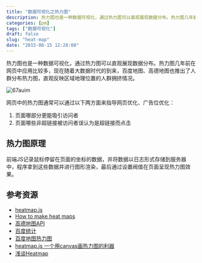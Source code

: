 ```yaml
---
title: "数据可视化之热力图"
description: 热力图也是一种数据可视化，通过热力图可以直观展现数据分布。热力图几年前在网页中应用比较多，现在随着大数据时代的到来，百度地图、高德地图也推出了人群分布热力图，直观反映区域地理位置的人群拥挤情况。
categories: [pm]
tags: ["数据可视化"]
draft: false
slug: "heat-map"
date: "2015-08-15 12:28:00"
---
```


热力图也是一种数据可视化，通过热力图可以直观展现数据分布。热力图几年前在网页中应用比较多，现在随着大数据时代的到来，百度地图、高德地图也推出了人群分布热力图，直观反映区域地理位置的人群拥挤情况。

<img src='http://cn.ip7.ltd/img/67auim.png' alt='67auim'/>

网页中的热力图通常可以通过以下两方面来指导网页优化、广告位优化：

1. 页面哪部分更能吸引访问者
2. 页面哪些非超链接被访问者误认为是超链接而点击

## 热力图原理
前端JS记录鼠标停留在页面的坐标的数据，并将数据以日志形式存储到服务器中，程序拿到这些数据并进行图形渲染，最后通过设置阀值在页面呈现热力图效果。

## 参考资源
*  [heatmap.js](http://www.patrick-wied.at/static/heatmapjs/) 
*  [How to make heat maps](http://blog.corunet.com/how-to-make-heat-maps/) 
*  [高德地图API](http://lbs.amap.com/api/javascript-api/example/e/0516-2/) 
*  [百度统计](http://tongji.baidu.com/) 
*  [百度地图热力图](http://map.baidu.com/heatmap/index/index/from=pcmap) 
*  [heatmap.js 一个用canvas画热力图的利器](http://1.aisensiy.sinaapp.com/2011/12/heatmapjs/) 
*  [浅谈Heatmap](http://huoding.com/2011/01/04/39) 
